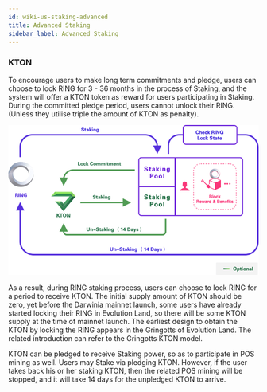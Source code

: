 ```yaml
---
id: wiki-us-staking-advanced
title: Advanced Staking
sidebar_label: Advanced Staking
---
```


### KTON

To encourage users to make long term commitments and pledge, users can choose to lock RING for 3 - 36 months in the process of Staking, and the system will offer a KTON token as reward for users participating in Staking. During the committed pledge period, users cannot unlock their RING. (Unless they utilise triple the amount of KTON as penalty). 

![Advanced Staking](assets/staking-advanced.png)

As a result, during RING staking process, users can choose to lock RING for a period to receive KTON. The initial supply amount of KTON should be zero, yet before the Darwinia mainnet launch, some users have already started locking their RING in Evolution Land, so there will be some KTON supply at the time of mainnet launch. The earliest design to obtain the KTON by locking the RING appears in the Gringotts of Evolution Land. The related introduction can refer to the Gringotts KTON model.

KTON can be pledged to receive Staking power, so as to participate in POS mining as well. Users may Stake via pledging KTON. However, if the user takes back his or her staking KTON, then the related POS mining will be stopped, and it will take 14 days for the unpledged KTON to arrive. 

